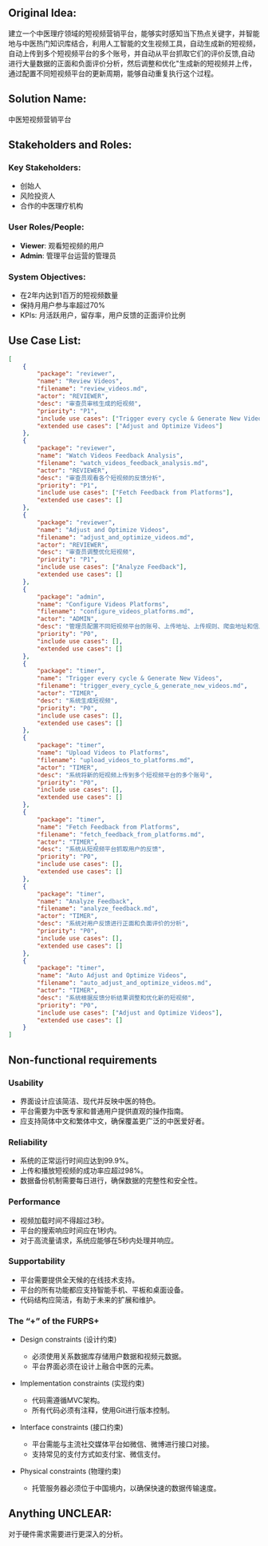 ## Original Idea:
建立一个中医理疗领域的短视频营销平台，能够实时感知当下热点关键字，并智能地与中医热门知识库结合，利用人工智能的文生视频工具，自动生成新的短视频，
自动上传到多个短视频平台的多个账号，并自动从平台抓取它们的评价反馈,自动进行大量数据的正面和负面评价分析，然后调整和优化"生成新的短视频并上传，
通过配置不同短视频平台的更新周期，能够自动重复执行这个过程。

## Solution Name:
中医短视频营销平台

## Stakeholders and Roles:
### Key Stakeholders:
- 创始人
- 风险投资人
- 合作的中医理疗机构

### User Roles/People:
- **Viewer**: 观看短视频的用户
- **Admin**: 管理平台运营的管理员

### System Objectives:
- 在2年内达到1百万的短视频数量
- 保持月用户参与率超过70%
- KPIs: 月活跃用户，留存率，用户反馈的正面评价比例

## Use Case List:
```json
[
    {
        "package": "reviewer",
        "name": "Review Videos",
        "filename": "review_videos.md",
        "actor": "REVIEWER",
        "desc": "审查员审核生成的短视频",
        "priority": "P1",
        "include use cases": ["Trigger every cycle & Generate New Videos", "Upload Videos to Platforms"],
        "extended use cases": ["Adjust and Optimize Videos"]
    },
    {
        "package": "reviewer",
        "name": "Watch Videos Feedback Analysis",
        "filename": "watch_videos_feedback_analysis.md",
        "actor": "REVIEWER",
        "desc": "审查员观看各个短视频的反馈分析",
        "priority": "P1",
        "include use cases": ["Fetch Feedback from Platforms"],
        "extended use cases": []
    },
    {
        "package": "reviewer",
        "name": "Adjust and Optimize Videos",
        "filename": "adjust_and_optimize_videos.md",
        "actor": "REVIEWER",
        "desc": "审查员调整优化短视频",
        "priority": "P1",
        "include use cases": ["Analyze Feedback"],
        "extended use cases": []
    },
    {
        "package": "admin",
        "name": "Configure Videos Platforms",
        "filename": "configure_videos_platforms.md",
        "actor": "ADMIN",
        "desc": "管理员配置不同短视频平台的账号、上传地址、上传规则、爬虫地址和信息获取规则",
        "priority": "P0",
        "include use cases": [],
        "extended use cases": []
    },
    {
        "package": "timer",
        "name": "Trigger every cycle & Generate New Videos",
        "filename": "trigger_every_cycle_&_generate_new_videos.md",
        "actor": "TIMER",
        "desc": "系统生成短视频",
        "priority": "P0",
        "include use cases": [],
        "extended use cases": []
    },
    {
        "package": "timer",
        "name": "Upload Videos to Platforms",
        "filename": "upload_videos_to_platforms.md",
        "actor": "TIMER",
        "desc": "系统将新的短视频上传到多个短视频平台的多个账号",
        "priority": "P0",
        "include use cases": [],
        "extended use cases": []
    },
    {
        "package": "timer",
        "name": "Fetch Feedback from Platforms",
        "filename": "fetch_feedback_from_platforms.md",
        "actor": "TIMER",
        "desc": "系统从短视频平台抓取用户的反馈",
        "priority": "P0",
        "include use cases": [],
        "extended use cases": []
    },
    {
        "package": "timer",
        "name": "Analyze Feedback",
        "filename": "analyze_feedback.md",
        "actor": "TIMER",
        "desc": "系统对用户反馈进行正面和负面评价的分析",
        "priority": "P0",
        "include use cases": [],
        "extended use cases": []
    },
    {
        "package": "timer",
        "name": "Auto Adjust and Optimize Videos",
        "filename": "auto_adjust_and_optimize_videos.md",
        "actor": "TIMER",
        "desc": "系统根据反馈分析结果调整和优化新的短视频",
        "priority": "P0",
        "include use cases": ["Adjust and Optimize Videos"],
        "extended use cases": []
    }
]

```
## Non-functional requirements

### Usability
- 界面设计应该简洁、现代并反映中医的特色。
- 平台需要为中医专家和普通用户提供直观的操作指南。
- 应支持简体中文和繁体中文，确保覆盖更广泛的中医爱好者。

### Reliability
- 系统的正常运行时间应达到99.9%。
- 上传和播放短视频的成功率应超过98%。
- 数据备份机制需要每日进行，确保数据的完整性和安全性。

### Performance
- 视频加载时间不得超过3秒。
- 平台的搜索响应时间应在1秒内。
- 对于高流量请求，系统应能够在5秒内处理并响应。

### Supportability
- 平台需要提供全天候的在线技术支持。
- 平台的所有功能都应支持智能手机、平板和桌面设备。
- 代码结构应简洁，有助于未来的扩展和维护。

### The “+” of the FURPS+

- Design constraints (设计约束)
  - 必须使用关系数据库存储用户数据和视频元数据。
  - 平台界面必须在设计上融合中医的元素。

- Implementation constraints (实现约束)
  - 代码需遵循MVC架构。
  - 所有代码必须有注释，使用Git进行版本控制。

- Interface constraints (接口约束)
  - 平台需能与主流社交媒体平台如微信、微博进行接口对接。
  - 支持常见的支付方式如支付宝、微信支付。

- Physical constraints (物理约束)
  - 托管服务器必须位于中国境内，以确保快速的数据传输速度。

## Anything UNCLEAR:
对于硬件需求需要进行更深入的分析。